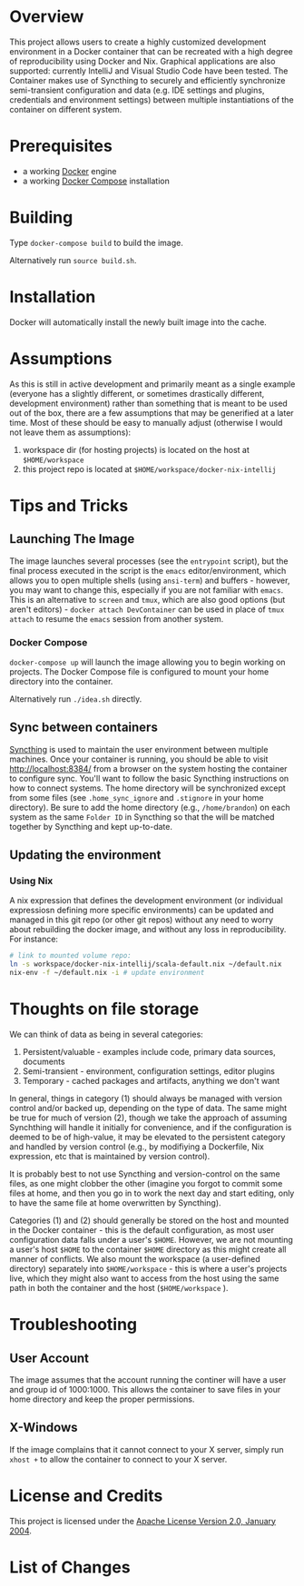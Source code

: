 # Overview
This project allows users to create a highly customized development environment in a Docker container that can be recreated with a high degree of reproducibility using Docker and Nix. Graphical applications are also supported: currently IntelliJ and Visual Studio Code have been tested. The Container makes use of Syncthing to securely and efficiently synchronize semi-transient configuration and data (e.g. IDE settings and plugins, credentials and environment settings) between multiple instantiations of the container on different system.

# Prerequisites
* a working [Docker](http://docker.io) engine
* a working [Docker Compose](http://docker.io) installation

# Building
Type `docker-compose build` to build the image.

Alternatively run `source build.sh`.

# Installation
Docker will automatically install the newly built image into the cache.

# Assumptions
 As this is still in active development and primarily meant as a single example (everyone has a slightly different, or sometimes drastically different, development environment) rather than something that is meant to be used out of the box, there are a few assumptions that may be generified at a later time. Most of these should be easy to manually adjust (otherwise I would not leave them as assumptions):

1. workspace dir (for hosting projects) is located on the host at `$HOME/workspace`
2. this project repo is located at `$HOME/workspace/docker-nix-intellij`


# Tips and Tricks

## Launching The Image

The image launches several processes (see the `entrypoint` script), but the final process executed in the script is the `emacs` editor/environment, which allows you to open multiple shells (using `ansi-term`) and buffers - however, you may want to change this, especially if you are not familiar with `emacs`. This is an alternative to `screen` and `tmux`, which are also good options (but aren't editors) - `docker attach DevContainer` can be used in place of `tmux attach` to resume the `emacs` session from another system.

### Docker Compose

`docker-compose up` will launch the image allowing you to begin working on projects. The Docker Compose file is configured to mount your home directory into the container.  

Alternatively run `./idea.sh` directly.

## Sync between containers

[Syncthing](https://syncthing.net/) is used to maintain the user environment between multiple machines. Once your container is running, you should be able to visit [http://localhost:8384/](http://localhost:8384/) from a browser on the system hosting the container to configure sync. You'll want to follow the basic Syncthing instructions on how to connect systems. The home directory will be synchronized except from some files (see `.home_sync_ignore` and `.stignore` in your home directory). Be sure to add the home directory (e.g., `/home/brandon`) on each system as the same `Folder ID` in Syncthing so that the will be matched together by Syncthing and kept up-to-date.

## Updating the environment

### Using Nix

A nix expression that defines the development environment (or individual expressiosn defining more specific environments) can be updated and managed in this git repo (or other git repos) without any need to worry about rebuilding the docker image, and without any loss in reproducibility. For instance:

```sh
# link to mounted volume repo:
ln -s workspace/docker-nix-intellij/scala-default.nix ~/default.nix
nix-env -f ~/default.nix -i # update environment
```

# Thoughts on file storage

We can think of data as being in several categories:

1. Persistent/valuable - examples include code, primary data sources, documents
2. Semi-transient - environment, configuration settings, editor plugins
3. Temporary - cached packages and artifacts, anything we don't want

In general, things in category (1) should always be managed with version control and/or backed up, depending on the type of data.
The same might be true for much of version (2), though we take the approach of assuming Synchthing will handle it initially for
convenience, and if the configuration is deemed to be of high-value, it may be elevated to the persistent category and handled
by version control (e.g., by modifiying a Dockerfile, Nix expression, etc that is maintained by version control).

It is probably best to not use Syncthing and version-control on the same files, as one might clobber the other (imagine you forgot to commit some files at home, and then you go in to work the next day and start editing, only to have the same file at home overwritten by Syncthing).

Categories (1) and (2) should generally be stored on the host and mounted in the Docker container - this is the default configuration, as most user configuration data falls under a user's `$HOME`. However, we are not mounting a user's host `$HOME` to the container `$HOME` directory as this might create all manner of conflicts. We also mount the workspace (a user-defined directory) separately into `$HOME/workspace` - this is where a user's projects live, which they might also want to access from the host using the same path in both the container and the host (`$HOME/workspace` ).

# Troubleshooting

## User Account
The image assumes that the account running the continer will have a user and group id of 1000:1000.  This allows the container 
to save files in your home directory and keep the proper permissions.

## X-Windows
If the image complains that it cannot connect to your X server, simply run `xhost +` to allow the container to connect 
to your X server.

# License and Credits
This project is licensed under the [Apache License Version 2.0, January 2004](http://www.apache.org/licenses/).

# List of Changes

